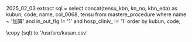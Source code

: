 2025_02_03 extract
sql = select concat(tensu_kbn, kn_no, kbn_eda) as kubun, code, name, col_0068, tensu from mastere_procedure 
where name ~ '加算' and in_out_flg != '1' and hosp_cliniv_ != '1'
order by kubun, code;

\copy (sql) to '/usr/src/kasan.csv'